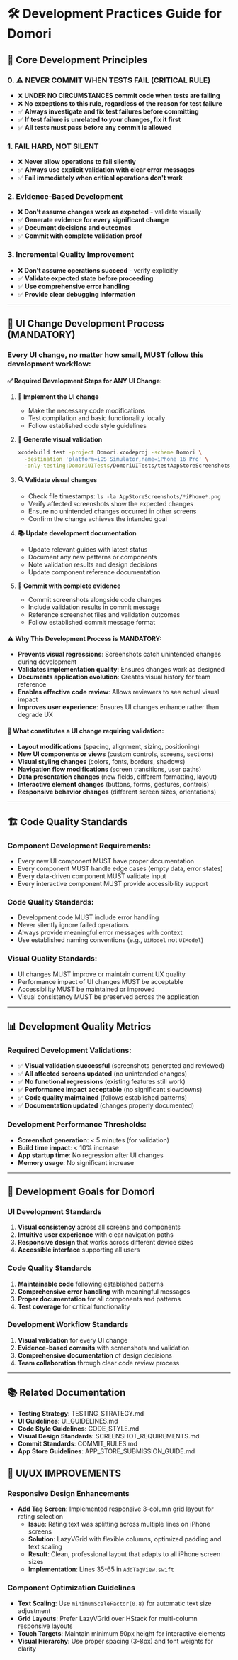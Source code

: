 # 🛠️ Development Practices Guide for Domori

## 🎯 Core Development Principles

### 0. **⚠️ NEVER COMMIT WHEN TESTS FAIL (CRITICAL RULE)**
- ❌ **UNDER NO CIRCUMSTANCES commit code when tests are failing**
- ❌ **No exceptions to this rule, regardless of the reason for test failure**
- ✅ **Always investigate and fix test failures before committing**
- ✅ **If test failure is unrelated to your changes, fix it first**
- ✅ **All tests must pass before any commit is allowed**

### 1. **FAIL HARD, NOT SILENT**
- ❌ **Never allow operations to fail silently**
- ✅ **Always use explicit validation with clear error messages**
- ✅ **Fail immediately when critical operations don't work**

### 2. **Evidence-Based Development**
- ❌ **Don't assume changes work as expected** - validate visually
- ✅ **Generate evidence for every significant change**
- ✅ **Document decisions and outcomes**
- ✅ **Commit with complete validation proof**

### 3. **Incremental Quality Improvement**
- ❌ **Don't assume operations succeed** - verify explicitly
- ✅ **Validate expected state before proceeding**
- ✅ **Use comprehensive error handling**
- ✅ **Provide clear debugging information**

---

## 📱 **UI Change Development Process (MANDATORY)**

### **Every UI change, no matter how small, MUST follow this development workflow:**

#### ✅ **Required Development Steps for ANY UI Change:**

1. **🔧 Implement the UI change**
   - Make the necessary code modifications
   - Test compilation and basic functionality locally
   - Follow established code style guidelines

2. **📸 Generate visual validation**
   ```bash
   xcodebuild test -project Domori.xcodeproj -scheme Domori \
     -destination 'platform=iOS Simulator,name=iPhone 16 Pro' \
     -only-testing:DomoriUITests/DomoriUITests/testAppStoreScreenshots_iPhone
   ```

3. **🔍 Validate visual changes**
   - Check file timestamps: `ls -la AppStoreScreenshots/*iPhone*.png`
   - Verify affected screenshots show the expected changes
   - Ensure no unintended changes occurred in other screens
   - Confirm the change achieves the intended goal

4. **📚 Update development documentation**
   - Update relevant guides with latest status
   - Document any new patterns or components
   - Note validation results and design decisions
   - Update component reference documentation

5. **💾 Commit with complete evidence**
   - Commit screenshots alongside code changes
   - Include validation results in commit message
   - Reference screenshot files and validation outcomes
   - Follow established commit message format

#### ⚠️ **Why This Development Process is MANDATORY:**

- **Prevents visual regressions**: Screenshots catch unintended changes during development
- **Validates implementation quality**: Ensures changes work as designed
- **Documents application evolution**: Creates visual history for team reference
- **Enables effective code review**: Allows reviewers to see actual visual impact
- **Improves user experience**: Ensures UI changes enhance rather than degrade UX

#### 🎨 **What constitutes a UI change requiring validation:**

- **Layout modifications** (spacing, alignment, sizing, positioning)
- **New UI components or views** (custom controls, screens, sections)
- **Visual styling changes** (colors, fonts, borders, shadows)
- **Navigation flow modifications** (screen transitions, user paths)
- **Data presentation changes** (new fields, different formatting, layout)
- **Interactive element changes** (buttons, forms, gestures, controls)
- **Responsive behavior changes** (different screen sizes, orientations)

---

## 🏗️ **Code Quality Standards**

### Component Development Requirements:
- Every new UI component MUST have proper documentation
- Every component MUST handle edge cases (empty data, error states)
- Every data-driven component MUST validate input
- Every interactive component MUST provide accessibility support

### Code Quality Standards:
- Development code MUST include error handling
- Never silently ignore failed operations
- Always provide meaningful error messages with context
- Use established naming conventions (e.g., `UiModel` not `UIModel`)

### Visual Quality Standards:
- UI changes MUST improve or maintain current UX quality
- Performance impact of UI changes MUST be acceptable
- Accessibility MUST be maintained or improved
- Visual consistency MUST be preserved across the application

---

## 📊 **Development Quality Metrics**

### Required Development Validations:
- ✅ **Visual validation successful** (screenshots generated and reviewed)
- ✅ **All affected screens updated** (no unintended changes)
- ✅ **No functional regressions** (existing features still work)
- ✅ **Performance impact acceptable** (no significant slowdowns)
- ✅ **Code quality maintained** (follows established patterns)
- ✅ **Documentation updated** (changes properly documented)

### Development Performance Thresholds:
- **Screenshot generation**: < 5 minutes (for validation)
- **Build time impact**: < 10% increase
- **App startup time**: No regression after UI changes
- **Memory usage**: No significant increase

---

## 🎯 **Development Goals for Domori**

### **UI Development Standards**
1. **Visual consistency** across all screens and components
2. **Intuitive user experience** with clear navigation paths
3. **Responsive design** that works across different device sizes
4. **Accessible interface** supporting all users

### **Code Quality Standards**
1. **Maintainable code** following established patterns
2. **Comprehensive error handling** with meaningful messages
3. **Proper documentation** for all components and patterns
4. **Test coverage** for critical functionality

### **Development Workflow Standards**
1. **Visual validation** for every UI change
2. **Evidence-based commits** with screenshots and validation
3. **Comprehensive documentation** of design decisions
4. **Team collaboration** through clear code review process

---

## 📚 **Related Documentation**

- **Testing Strategy**: TESTING_STRATEGY.md
- **UI Guidelines**: UI_GUIDELINES.md
- **Code Style Guidelines**: CODE_STYLE.md
- **Visual Design Standards**: SCREENSHOT_REQUIREMENTS.md  
- **Commit Standards**: COMMIT_RULES.md
- **App Store Guidelines**: APP_STORE_SUBMISSION_GUIDE.md

## 🎨 **UI/UX IMPROVEMENTS**

### **Responsive Design Enhancements**
- **Add Tag Screen**: Implemented responsive 3-column grid layout for rating selection
  - **Issue**: Rating text was splitting across multiple lines on iPhone screens
  - **Solution**: LazyVGrid with flexible columns, optimized padding and text scaling
  - **Result**: Clean, professional layout that adapts to all iPhone screen sizes
  - **Implementation**: Lines 35-65 in `AddTagView.swift`

### **Component Optimization Guidelines**
- **Text Scaling**: Use `minimumScaleFactor(0.8)` for automatic text size adjustment
- **Grid Layouts**: Prefer LazyVGrid over HStack for multi-column responsive layouts  
- **Touch Targets**: Maintain minimum 50px height for interactive elements
- **Visual Hierarchy**: Use proper spacing (3-8px) and font weights for clarity 